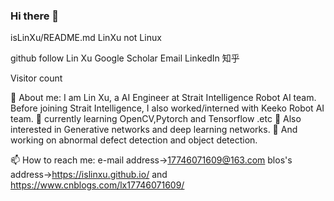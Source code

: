 ### Hi there 👋

<!--
**cgon0007/cgon0007** is a ✨ _special_ ✨ repository because its `README.md` (this file) appears on your GitHub profile.

Here are some ideas to get you started:

- 🔭 I’m currently working on ...
- 🌱 I’m currently learning ...
- 👯 I’m looking to collaborate on ...
- 🤔 I’m looking for help with ...
- 💬 Ask me about ...
- 📫 How to reach me: ...
- 😄 Pronouns: ...
- ⚡ Fun fact: ...
-->



isLinXu/README.md
LinXu not Linux

 github follow  Lin Xu Google Scholar  Email LinkedIn  知乎  


Visitor count


💬 About me: I am Lin Xu, a AI Engineer at Strait Intelligence Robot AI team.
Before joining Strait Intelligence, I also worked/interned with Keeko Robot AI team. 
🌱 currently learning OpenCV,Pytorch and Tensorflow .etc 
🌱 Also interested in Generative networks and deep learning networks.
🔭 And working on abnormal defect detection and object detection.

📫 How to reach me: e-mail address->17746071609@163.com 
blos's address->https://islinxu.github.io/ and https://www.cnblogs.com/lx17746071609/
